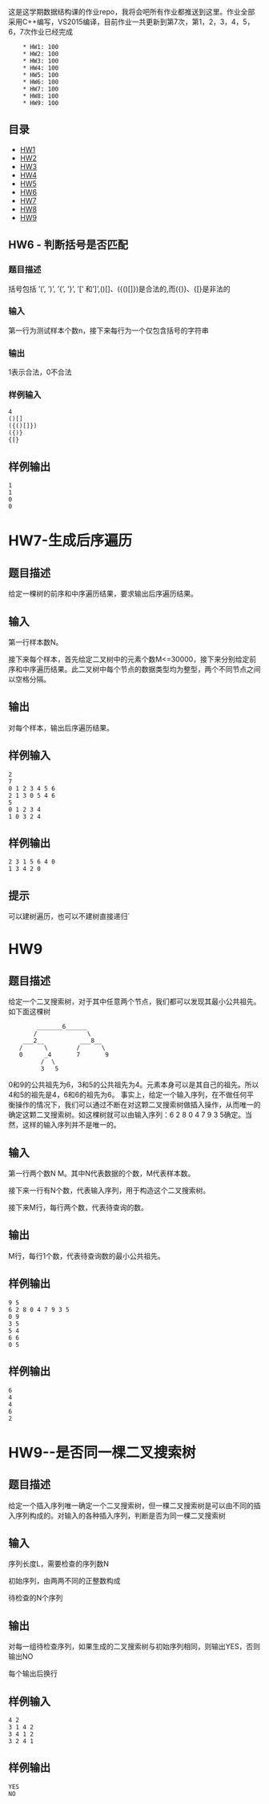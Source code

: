 这是这学期数据结构课的作业repo，我将会吧所有作业都推送到这里。作业全部采用C++编写，VS2015编译，目前作业一共更新到第7次，第1，2，3，4，5，6，7次作业已经完成
~~~
    * HW1: 100
    * HW2: 100
    * HW3: 100
    * HW4: 100
    * HW5: 100
    * HW6: 100
    * HW7: 100
    * HW8: 100
    * HW9: 100
~~~
## 目录
* [HW1](Project1)
* [HW2](project2)
* [HW3](project3)
* [HW4](Project4)
* [HW5](Project5)
* [HW6](project6)
* [HW7](project7)
* [HW8](project8)
* [HW9](project10)
## HW6 - 判断括号是否匹配
### 题目描述
括号包括 ’(’, ’)’, ’{’, ’}’, ’[’ 和’]’,()[]、({()[]})是合法的,而({)}、{[}是非法的
### 输入
第一行为测试样本个数n，接下来每行为一个仅包含括号的字符串
### 输出
1表示合法，0不合法
### 样例输入
~~~
4
()[]
({()[]})
({)}
{[}
~~~
## 样例输出
~~~
1
1
0
0
~~~

# HW7-生成后序遍历
## 题目描述
给定一棵树的前序和中序遍历结果，要求输出后序遍历结果。
## 输入
第一行样本数N。

接下来每个样本，首先给定二叉树中的元素个数M<=30000，接下来分别给定前序和中序遍历结果。此二叉树中每个节点的数据类型均为整型，两个不同节点之间以空格分隔。
## 输出
对每个样本，输出后序遍历结果。
## 样例输入
~~~
2
7
0 1 2 3 4 5 6 
2 1 3 0 5 4 6 
5
0 1 2 3 4 
1 0 3 2 4 
~~~
## 样例输出
~~~
2 3 1 5 6 4 0 
1 3 4 2 0 
~~~
## 提示
可以建树遍历，也可以不建树直接递归`

# HW9
## 题目描述
给定一个二叉搜索树，对于其中任意两个节点，我们都可以发现其最小公共祖先。如下面这棵树
~~~
        _______6______
       /              \
    ___2__          ___8__
   /      \        /      \
   0      _4       7       9
         /  \
         3   5
~~~
0和9的公共祖先为6，3和5的公共祖先为4。元素本身可以是其自己的祖先。所以4和5的祖先是4，6和6的祖先为6。
事实上，给定一个输入序列，在不做任何平衡操作的情况下，我们可以通过不断在对这颗二叉搜索树做插入操作，从而唯一的确定这颗二叉搜索树。如这棵树就可以由输入序列：6 2 8 0 4 7 9 3 5确定。当然，这样的输入序列并不是唯一的。

## 输入
第一行两个数N M。其中N代表数据的个数，M代表样本数。

接下来一行有N个数，代表输入序列，用于构造这个二叉搜索树。

接下来M行，每行两个数，代表待查询的数。

## 输出
M行，每行1个数，代表待查询数的最小公共祖先。
## 样例输出
~~~
9 5
6 2 8 0 4 7 9 3 5
0 9
3 5
5 4
6 6
0 5
~~~

## 样例输出
~~~
6
4
4
6
2
~~~

# HW9--是否同一棵二叉搜索树
## 题目描述
给定一个插入序列唯一确定一个二叉搜索树，但一棵二叉搜索树是可以由不同的插入序列构成的。对输入的各种插入序列，判断是否为同一棵二叉搜索树
## 输入
序列长度L，需要检查的序列数N

初始序列，由两两不同的正整数构成

待检查的N个序列
## 输出
对每一组待检查序列，如果生成的二叉搜索树与初始序列相同，则输出YES，否则输出NO

每个输出后换行

## 样例输入
~~~
4 2
3 1 4 2
3 4 1 2
3 2 4 1
~~~
## 样例输出
~~~
YES
NO
~~~

